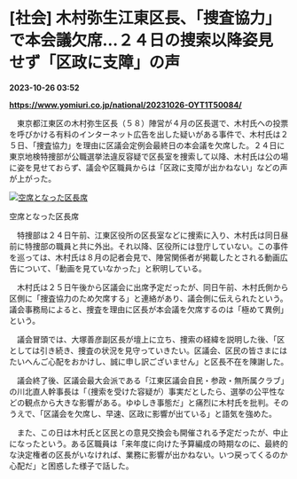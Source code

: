 # [社会] 木村弥生江東区長、「捜査協力」で本会議欠席…２４日の捜索以降姿見せず「区政に支障」の声

**2023-10-26 03:52**

**https://www.yomiuri.co.jp/national/20231026-OYT1T50084/**

　東京都江東区の木村弥生区長（５８）陣営が４月の区長選で、木村氏への投票を呼びかける有料のインターネット広告を出した疑いがある事件で、木村氏は２５日、「捜査協力」を理由に区議会定例会最終日の本会議を欠席した。２４日に東京地検特捜部が公職選挙法違反容疑で区長室を捜索して以降、木村氏は公の場に姿を見せておらず、議会や区職員からは「区政に支障が出かねない」などの声が上がった。

[![空席となった区長席](https://www.yomiuri.co.jp/media/2023/10/20231026-OYT1I50048-1.jpg)](https://www.yomiuri.co.jp/pluralphoto/20231026-OYT1I50048/)

空席となった区長席

　特捜部は２４日午前、江東区役所の区長室などに捜索に入り、木村氏は同日昼前に特捜部の職員と共に外出。それ以降、区役所には登庁していない。この事件を巡っては、木村氏は８月の記者会見で、陣営関係者が掲載したとされる動画広告について、「動画を見ていなかった」と釈明している。

　木村氏は２５日午後から区議会に出席予定だったが、同日午前、木村氏側から区側に「捜査協力のため欠席する」と連絡があり、議会側に伝えられたという。議会事務局によると、捜査を理由に区長が本会議を欠席するのは「極めて異例」という。

　議会冒頭では、大塚善彦副区長が壇上に立ち、捜索の経緯を説明した後、「区としては引き続き、捜査の状況を見守っていきたい。区議会、区民の皆さまにはたいへんご心配をおかけし、誠に申し訳ございません」と区長不在を陳謝した。

　議会終了後、区議会最大会派である「江東区議会自民・参政・無所属クラブ」の川北直人幹事長は「（捜索を受けた容疑が）事実だとしたら、選挙の公平性などの観点から大きな影響がある。ゆゆしき事態だ」と痛烈に木村氏を批判。そのうえで、「区議会を欠席し、早速、区政に影響が出ている」と語気を強めた。

　また、この日は木村氏と区民との意見交換会も開催される予定だったが、中止になったという。ある区職員は「来年度に向けた予算編成の時期なのに、最終的な決定権者の区長がいなければ、業務に影響が出かねない。いつ戻ってくるのか心配だ」と困惑した様子で話した。